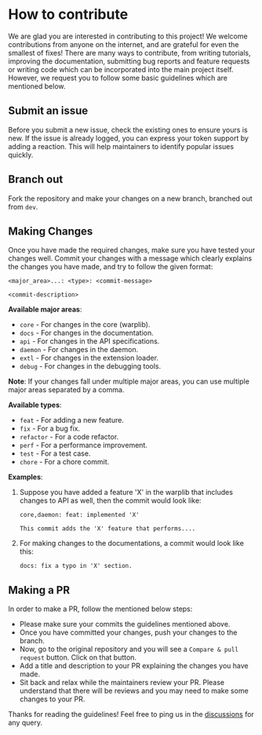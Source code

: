 # How to contribute

We are glad you are interested in contributing to this project! We welcome contributions from anyone on the internet, and are grateful for even the smallest of fixes! There are many ways to contribute, from writing tutorials, improving the documentation, submitting bug reports and feature requests or writing code which can be incorporated into the main project itself. However, we request you to follow some basic guidelines which are mentioned below.

## **Submit an issue**
Before you submit a new issue, check the existing ones to ensure yours is new. If the issue is already logged, you can express your token support by adding a reaction. This will help maintainers to identify popular issues quickly.


## **Branch out**
Fork the repository and make your changes on a new branch, branched out from `dev`.

## **Making Changes** 
Once you have made the required changes, make sure you have tested your changes well. Commit your changes with a message which clearly explains the changes you have made, and try to follow the given format:

    <major_area>...: <type>: <commit-message>
    
    <commit-description>

**Available major areas**:
- `core` - For changes in the core (warplib).
- `docs` - For changes in the documentation.
- `api` - For changes in the API specifications.
- `daemon` - For changes in the daemon.
- `extl` - For changes in the extension loader.
- `debug` - For changes in the debugging tools.

**Note**: If your changes fall under multiple major areas, you can use multiple major areas separated by a comma.

**Available types**:
- `feat` - For adding a new feature.
- `fix` - For a bug fix.
- `refactor` - For a code refactor.
- `perf` - For a performance improvement.
- `test` - For a test case.
- `chore` - For a chore commit.

**Examples**:
1. Suppose you have added a feature 'X' in the warplib that includes changes to API as well, then the commit would look like:

    ```
    core,daemon: feat: implemented 'X'

    This commit adds the 'X' feature that performs....
    ```

2. For making changes to the documentations, a commit would look like this:

    ```
    docs: fix a typo in 'X' section.
    ```


## **Making a PR** 
In order to make a PR, follow the mentioned below steps:
-  Please make sure your commits the guidelines mentioned above.
- Once you have committed your changes, push your changes to the branch.
- Now, go to the original repository and you will see a `Compare & pull request` button. Click on that button.
- Add a title and description to your PR explaining the changes you have made.
- Sit back and relax while the maintainers review your PR. Please understand that there will be reviews and you may need to make some changes to your PR.

Thanks for reading the guidelines!
Feel free to ping us in the [discussions](https://github.com/orgs/warpdl/discussions) for any query.